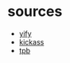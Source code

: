 # sources

* [yify](http://www.programmableweb.com/api/yify-torrents)
* [kickass](https://kat.cr/json.php?q=test)
* [tpb](https://www.npmjs.com/package/thepiratebay)
